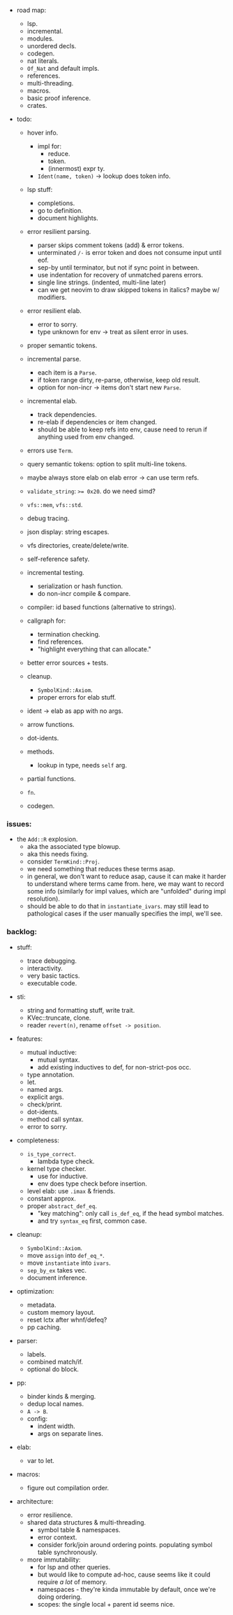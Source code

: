 
- road map:
    - lsp.
    - incremental.
    - modules.
    - unordered decls.
    - codegen.
    - nat literals.
    - `Of_Nat` and default impls.
    - references.
    - multi-threading.
    - macros.
    - basic proof inference.
    - crates.


- todo:
    - hover info.
        - impl for:
            - reduce.
            - token.
            - (innermost) expr ty.
        - `Ident(name, token)` -> lookup does token info.
    - lsp stuff:
        - completions.
        - go to definition.
        - document highlights.
    - error resilient parsing.
        - parser skips comment tokens (add) & error tokens.
        - unterminated `/-` is error token and does not consume input until eof.
        - sep-by until terminator, but not if sync point in between.
        - use indentation for recovery of unmatched parens errors.
        - single line strings. (indented, multi-line later)
        - can we get neovim to draw skipped tokens in italics? maybe w/ modifiers.
    - error resilient elab.
        - error to sorry.
        - type unknown for env -> treat as silent error in uses.
    - proper semantic tokens.
    - incremental parse.
        - each item is a `Parse`.
        - if token range dirty, re-parse, otherwise, keep old result.
        - option for non-incr -> items don't start new `Parse`.
    - incremental elab.
        - track dependencies.
        - re-elab if dependencies or item changed.
        - should be able to keep refs into env,
          cause need to rerun if anything used from env changed.

    - errors use `Term`.
    - query semantic tokens: option to split multi-line tokens.
    - maybe always store elab on elab error -> can use term refs.
    - `validate_string`: `>= 0x20`. do we need simd?
    - `vfs::mem`, `vfs::std`.
    - debug tracing.
    - json display: string escapes.
    - vfs directories, create/delete/write.
    - self-reference safety.
    - incremental testing.
        - serialization or hash function.
        - do non-incr compile & compare.
    - compiler: id based functions (alternative to strings).
    - callgraph for:
        - termination checking.
        - find references.
        - "highlight everything that can allocate."
    - better error sources + tests.

    - cleanup.
        - `SymbolKind::Axiom`.
        - proper errors for elab stuff.

    - ident -> elab as app with no args.
    - arrow functions.
    - dot-idents.
    - methods.
        - lookup in type, needs `self` arg.
    - partial functions.
    - `fn`.
    - codegen.


### issues:

- the `Add::R` explosion.
    - aka the associated type blowup.
    - aka this needs fixing.
    - consider `TermKind::Proj`.
    - we need something that reduces these terms asap.
    - in general, we don't want to reduce asap, cause it can make it harder
      to understand where terms came from.
      here, we may want to record some info (similarly for impl values,
      which are "unfolded" during impl resolution).
    - should be able to do that in `instantiate_ivars`. may still lead to
      pathological cases if the user manually specifies the impl, we'll see.


### backlog:

- stuff:
    - trace debugging.
    - interactivity.
    - very basic tactics.
    - executable code.

- sti:
    - string and formatting stuff, write trait.
    - KVec::truncate, clone.
    - reader `revert(n)`, rename `offset -> position`.

- features:
    - mutual inductive:
        - mutual syntax.
        - add existing inductives to def, for non-strict-pos occ.
    - type annotation.
    - let.
    - named args.
    - explicit args.
    - check/print.
    - dot-idents.
    - method call syntax.
    - error to sorry.

- completeness:
    - `is_type_correct`.
        - lambda type check.
    - kernel type checker.
        - use for inductive.
        - env does type check before insertion.
    - level elab: use `.imax` & friends.
    - constant approx.
    - proper `abstract_def_eq`.
        - "key matching": only call `is_def_eq`, if the head symbol matches.
        - and try `syntax_eq` first, common case.

- cleanup:
    - `SymbolKind::Axiom`.
    - move `assign` into `def_eq_*`.
    - move `instantiate` into `ivars`.
    - `sep_by_ex` takes vec.
    - document inference.

- optimization:
    - metadata.
    - custom memory layout.
    - reset lctx after whnf/defeq?
    - pp caching.

- parser:
    - labels.
    - combined match/if.
    - optional do block.

- pp:
    - binder kinds & merging.
    - dedup local names.
    - `A -> B`.
    - config:
        - indent width.
        - args on separate lines.

- elab:
    - var to let.

- macros:
    - figure out compilation order.

- architecture:
    - error resilience.
    - shared data structures & multi-threading.
        - symbol table & namespaces.
        - error context.
        - consider fork/join around ordering points.
          populating symbol table synchronously.
    - more immutability:
        - for lsp and other queries.
        - but would like to compute ad-hoc, cause seems
          like it could require *a lot* of memory.
        - namespaces - they're kinda immutable by default,
          once we're doing ordering.
        - scopes: the single local + parent id seems nice.

